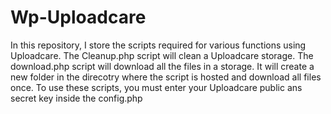 # Wp-Uploadcare

In this repository, I store the scripts required for various functions using Uploadcare. 
The Cleanup.php script will clean a Uploadcare storage. 
The download.php script will download all the files in a storage. It will create a new folder in the direcotry where the script is hosted and download all files once. 
To use these scripts, you must enter your Uploadcare public ans secret key inside the config.php 
